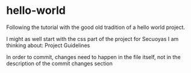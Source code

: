 # hello-world
Following the tutorial with the good old tradition of a hello world project.

I might as well start with the css part of the project for Secuoyas I am thinking about: Project Guidelines


In order to commit, changes need to happen in the file itself, not in the description of the commit changes section
